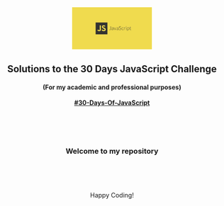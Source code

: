 

<div align="center">

  <img src="./image-1024x538.jpeg" alt="Javascript" width="180">

  <h2 align="center">Solutions to the 30 Days JavaScript Challenge</h2><h4> (For my academic and professional purposes)</h4>
   <p align="center">
    <a href="https://github.com/Asabeneh/30-Days-Of-JavaScript/" target="_blank"><strong>#30-Days-Of-JavaScript</strong></a>
    <br /><br /><br /><br /><br />
    
  </p>

</div>

<div>
<h3 align="center">Welcome to my repository</h3>
<br/><br/><br/>
<p align="center">Happy Coding!</p>


</div>

              



